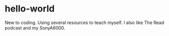 # hello-world
New to coding. Using several resources to teach myself.
I also like The Read podcast and my SonyA6000.
